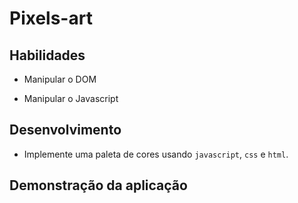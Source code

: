 # Pixels-art

## Habilidades

- Manipular o DOM

- Manipular o Javascript

## Desenvolvimento

- Implemente uma paleta de cores usando `javascript`, `css` e `html`.

## Demonstração da aplicação
